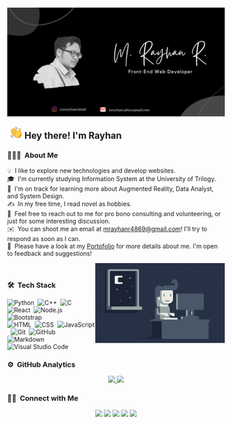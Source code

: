 ![Muhammad Rayhan Rohadi Banner](https://raw.githubusercontent.com/muhammadrayhanr/muhammadrayhanr/main/assets/banner-profile.png)

<img alt="Hand Wave" src="./assets/Hand%20Wave.gif" width='40' align="left"/><h2>Hey there! I'm Rayhan</h2>

### 👨🏻‍💻 &nbsp;About Me

💡 &nbsp;I like to explore new technologies and develop websites.\
🎓 &nbsp;I'm currently studying Information System at the University of Trilogy.\
🌱 &nbsp;I'm on track for learning more about Augmented Reality, Data Analyst, and System Design.\
✍️ &nbsp;In my free time, I read novel as hobbies.\
💬 &nbsp;Feel free to reach out to me for pro bono consulting and volunteering, or just for some interesting discussion.\
✉️ &nbsp;You can shoot me an email at mrayhanr4869@gmail.com! I'll try to respond as soon as I can.\
📄 &nbsp;Please have a look at my [Portofolio](https://mrayhanr.netlify.app/) for more details about me. I'm open to feedback and suggestions!

<img alt="Night Coding" src="https://raw.githubusercontent.com/AVS1508/AVS1508/master/assets/Night-Coding.gif" align="right"/> <br/>

### 🛠 &nbsp;Tech Stack

![Python](https://img.shields.io/badge/-Python-05122A?style=flat&logo=python)&nbsp;
![C++](https://img.shields.io/badge/-C++-05122A?style=flat&logo=C%2B%2B&logoColor=00599C)&nbsp;
![C](https://img.shields.io/badge/-C-05122A?style=flat&logo=C&logoColor=A8B9CC)&nbsp;
![React](https://img.shields.io/badge/-React-05122A?style=flat&logo=react)&nbsp;
![Node.js](https://img.shields.io/badge/-Node.js-05122A?style=flat&logo=node.js)&nbsp;
![Bootstrap](https://img.shields.io/badge/-Bootstrap-05122A?style=flat&logo=bootstrap&logoColor=563D7C)\
![HTML](https://img.shields.io/badge/-HTML-05122A?style=flat&logo=HTML5)&nbsp;
![CSS](https://img.shields.io/badge/-CSS-05122A?style=flat&logo=CSS3&logoColor=1572B6)&nbsp;
![JavaScript](https://img.shields.io/badge/-JavaScript-05122A?style=flat&logo=javascript)&nbsp;
![Git](https://img.shields.io/badge/-Git-05122A?style=flat&logo=git)&nbsp;
![GitHub](https://img.shields.io/badge/-GitHub-05122A?style=flat&logo=github)\
![Markdown](https://img.shields.io/badge/-Markdown-05122A?style=flat&logo=markdown)&nbsp;
![Visual Studio Code](https://img.shields.io/badge/-Visual%20Studio%20Code-05122A?style=flat&logo=visual-studio-code&logoColor=007ACC)


### ⚙️ &nbsp;GitHub Analytics

<p align="center">
<a href="https://github.com/muhammadrayhanr">
  <img height="160em" src="https://github-readme-stats-eight-theta.vercel.app/api?username=muhammadrayhanr&show_icons=true&theme=algolia&include_all_commits=true&count_private=true"/>
  <img height="160em" src="https://github-readme-stats-eight-theta.vercel.app/api/top-langs/?username=muhammadrayhanr&layout=compact&langs_count=8&theme=algolia"/>
</a>
</p>

### 🤝🏻 &nbsp;Connect with Me

<p align="center">
<a href="https://mrayhanr.netlify.app/"><img src="https://img.shields.io/badge/-mrayhanr.netlify.app-3423A6?style=flat&logo=Google-Chrome&logoColor=white"/></a>
<a href="https://linkedin.com/in/mrayhanr4869"><img src="https://img.shields.io/badge/-Muhammad%20Rayhan%20Rohadi-0077B5?style=flat&logo=Linkedin&logoColor=white"/></a>
<a href="mailto:mrayhanr4869@gmail.com"><img src="https://img.shields.io/badge/-mrayhanr4869@gmail.com-D14836?style=flat&logo=Gmail&logoColor=white"/></a>
<a href="https://instagram.com/mrayhanrohadi"><img src="https://img.shields.io/badge/-@mrayhanrohadi-E4405F?style=flat&logo=Instagram&logoColor=white"/></a>
<a href="https://facebook.com/boy314"><img src="https://img.shields.io/badge/-Muhammad Rayhan-1877F2?style=flat&logo=Facebook&logoColor=white"/></a>
</p>
